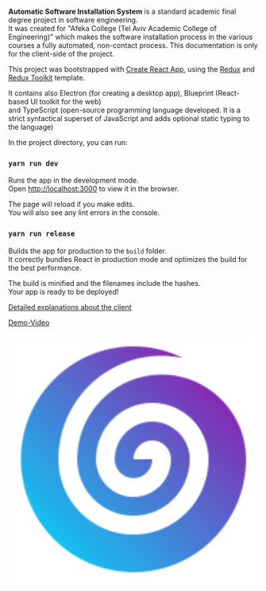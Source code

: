 **Automatic Software Installation System** is a standard academic final degree project in software engineering. <br />
It was created for "Afeka College (Tel Aviv Academic College of Engineering)" which makes the software installation process in the various 
courses a fully automated, non-contact process.
This documentation is only for the client-side of the project. <br />

This project was bootstrapped with [Create React App](https://github.com/facebook/create-react-app), 
using the [Redux](https://redux.js.org/) and [Redux Toolkit](https://redux-toolkit.js.org/) template. <br />

It contains also Electron (for creating a desktop app), 
Blueprint (React-based UI toolkit for the web) <br/> 
and TypeScript (open-source programming language developed. It is a strict syntactical superset of JavaScript and adds optional static typing to the language)

In the project directory, you can run:

### `yarn run dev`

Runs the app in the development mode.<br />
Open [http://localhost:3000](http://localhost:3000) to view it in the browser.

The page will reload if you make edits.<br />
You will also see any lint errors in the console.

### `yarn run release`

Builds the app for production to the `build` folder.<br />
It correctly bundles React in production mode and optimizes the build for the best performance.

The build is minified and the filenames include the hashes.<br />
Your app is ready to be deployed! <br />

[Detailed explanations about the client](https://finalprojectafeka2020.gitbook.io/client/) <br />

[Demo-Video](https://drive.google.com/file/d/1XfkoofzGbJ2oG1Il8I-Q5XHSP7zRjxoQ/view?usp=sharing) <br />

![alt text](https://github.com/FDP-ASIS/Client/blob/master/public/logo512.png) <br />
